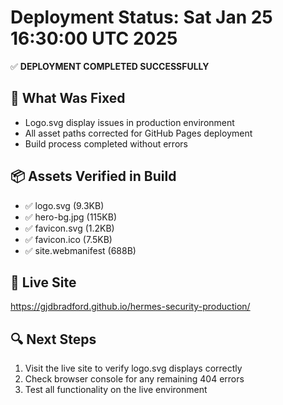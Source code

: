 # Deployment Status: Sat Jan 25 16:30:00 UTC 2025

✅ **DEPLOYMENT COMPLETED SUCCESSFULLY**

## 🎯 **What Was Fixed**
- Logo.svg display issues in production environment
- All asset paths corrected for GitHub Pages deployment
- Build process completed without errors

## 📦 **Assets Verified in Build**
- ✅ logo.svg (9.3KB)
- ✅ hero-bg.jpg (115KB) 
- ✅ favicon.svg (1.2KB)
- ✅ favicon.ico (7.5KB)
- ✅ site.webmanifest (688B)

## 🚀 **Live Site**
https://gjdbradford.github.io/hermes-security-production/

## 🔍 **Next Steps**
1. Visit the live site to verify logo.svg displays correctly
2. Check browser console for any remaining 404 errors
3. Test all functionality on the live environment
